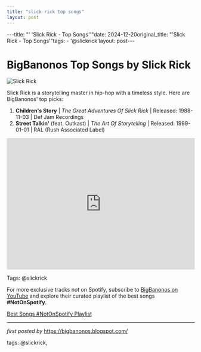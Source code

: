 ```yaml
---
title: "slick rick top songs"
layout: post
---
```

---title: "' 'Slick Rick - Top Songs''"date: 2024-12-20original_title: "'Slick Rick - Top Songs'"tags:  - '@slickrick'layout: post---<h1>BigBanonos Top Songs by Slick Rick</h1><img src="https://www.udiscovermusic.com/wp-content/uploads/2020/01/Slick-Rick-Jonathan-Mannion.jpg" alt="Slick Rick"> <p>Slick Rick is a storytelling master in hip-hop with a timeless style. Here are BigBanonos' top picks:</p> <ol> <li><strong>Children's Story</strong> | <em>The Great Adventures Of Slick Rick</em> | Released: 1988-11-03 | Def Jam Recordings</li> <li><strong>Street Talkin'</strong> (feat. Outkast) | <em>The Art Of Storytelling</em> | Released: 1999-01-01 | RAL (Rush Associated Label)</li></ol> <div> <iframe src="https://open.spotify.com/embed/playlist/5EghAyUTxi7N4o7BA73VQM?utm_source=generator" width="100%" height="352" frameborder="0" allow="autoplay; clipboard-write; encrypted-media; fullscreen; picture-in-picture" loading="lazy"></iframe></div><p>Tags: @slickrick</p><!--Subscribe and Playlist Links--><div>    <p>For more exclusive tracks not on Spotify, subscribe to <a href="https://www.youtube.com/@BigBanonos" target="_blank">BigBanonos on YouTube</a> and explore their curated playlist of the best songs <strong>#NotOnSpotify</strong>.</p>    <p><a href="https://www.youtube.com/playlist?list=PLtuNtuTatqI0kFahUCbtbfenC_ET5O_tr" target="_blank">Best Songs #NotOnSpotify Playlist<br /></a></p></div><hr /><p><em>first posted by</em> <a href="https://bigbanonos.blogspot.com/" rel="noopener" target="_new">https://bigbanonos.blogspot.com/</a></p><p>tags: @slickrick,</p>
